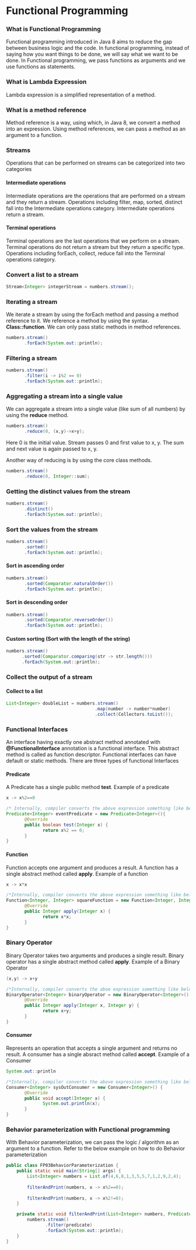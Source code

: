 # Functional Programming
### What is Functional Programming
Functional programming introduced in Java 8 aims to reduce the gap between business logic and the code. In functional programming, instead of saying how you want things to be done, we will say what we want to be done. In Functional programming, we pass functions as arguments and we use functions as statements. 

### What is Lambda Expression
Lambda expression is a simplified representation of a method. 

### What is a method reference
Method reference is a way, using which, in Java 8, we convert a method into an expression. Using method references, we can pass a method as an argument to a function. 

### Streams
Operations that can be performed on streams can be categorized into two categories
#### Intermediate operations
Intermediate operations are the operations that are performed on a stream and they return a stream. Operations including filter, map, sorted, distinct fall into the Intermediate operations category. Intermediate operations return a stream.

#### Terminal operations
Terminal operations are the last operations that we perform on a stream. Terminal operations do not return a stream but they return a specific type. Operations including forEach, collect, reduce fall into the Terminal operations category. 

### Convert a list to a stream
```java
Stream<Integer> integerStream = numbers.stream();
```

### Iterating a stream
We iterate a stream by using the forEach method and passing a method reference to it. We reference a method by using the syntax. **Class::function**. We can only pass static methods in method references.
```java
numbers.stream()
       .forEach(System.out::println);
```

### Filtering a stream
```java
numbers.stream()
       .filter(i -> i%2 == 0)
       .forEach(System.out::println);
```

### Aggregating a stream into a single value
We can aggregate a stream into a single value (like sum of all numbers) by using the **reduce** method.
```java
numbers.stream()
       .reduce(0, (x,y)->x+y);
```
Here 0 is the initial value. Stream passes 0 and first value to x, y. The sum and next value is again passed to x, y.

Another way of reducing is by using the core class methods.
```java
numbers.stream()
       .reduce(0, Integer::sum);
```

### Getting the distinct values from the stream
```java
numbers.stream()
       .distinct()
       .forEach(System.out::println);
```
### Sort the values from the stream
```java
numbers.stream()
       .sorted()
       .forEach(System.out::println);
```
#### Sort in ascending order
```java
numbers.stream()
       .sorted(Comparator.naturalOrder())
       .forEach(System.out::println);
```
#### Sort in descending order
```java
numbers.stream()
       .sorted(Comparator.reverseOrder())
       .forEach(System.out::println);
```
#### Custom sorting (Sort with the length of the string)
```java
numbers.stream()
      .sorted(Comparator.comparing(str -> str.length()))
      .forEach(System.out::println);
```
### Collect the output of a stream
#### Collect to a list
```java
List<Integer> doubleList = numbers.stream()
                                  .map(number -> number*number)
                                  .collect(Collectors.toList());
```
### Functional Interfaces
An interface having exactly one abstract method annotated with **@FunctionalInterface** annotation is a functional interface. This abstract method is called as function descriptor. Functional interfaces can have default or static methods. There are three types of functional Interfaces
#### Predicate
A Predicate has a single public method **test**. Example of a predicate
```java
x -> x%2==0

/* Internally, compiler converts the above expression something like below*/
Predicate<Integer> eventPredicate = new Predicate<Integer>(){
       @Override
       public boolean test(Integer x) {
              return x%2 == 0;
       }
}
```
#### Function
Function accepts one argument and produces a result. A function has a single abstract method called **apply**. Example of a function
```java
x -> x*x

/*Internally, compiler converts the above expression something like below*/
Function<Integer, Integer> squareFunction = new Function<Integer, Integer>() {
       @Override
       public Integer apply(Integer x) {
              return x*x;
       }
}
```

### Binary Operator
Binary Operator takes two arguments and produces a single result. Binary operator has a single abstract method called **apply**. Example of a Binary Operator
```java
(x,y) -> x+y

/*Internally, compiler converts the aboe expression something like below*/
BinaryOperator<Integer> binaryOperator = new BinaryOperator<Integer>() {
       @Override
       public Integer apply(Integer x, Integer y) {
              return x+y;
       }
}
```
#### Consumer
Represents an operation that accepts a single argument and returns no result. A consumer has a single absract method called **accept**. Example of a Consumer
```java
System.out::println

/*Internally, compiler converts the above expression something like below*/
Consumer<Integer> sysOutConsumer = new Consumer<Integer>() {
       @Override
       public void accept(Integer x) {
              System.out.println(x);
       }
}
```

### Behavior parameterization with Functional programming
With Behavior parameterization, we can pass the logic / algorithm as an argument to a function. Refer to the below example on how to do Behavior parameterization
```java
public class FP03BehaviorParameterization {
	public static void main(String[] args) {
		List<Integer> numbers = List.of(4,6,8,1,3,5,5,7,1,2,9,2,4);
		
		filterAndPrint(numbers, x -> x%2==0);
		
		filterAndPrint(numbers, x -> x%2!=0);
	}

	private static void filterAndPrint(List<Integer> numbers, Predicate<Integer> predicate) {
		numbers.stream()
			   .filter(predicate)
			   .forEach(System.out::println);
	}
}
```
